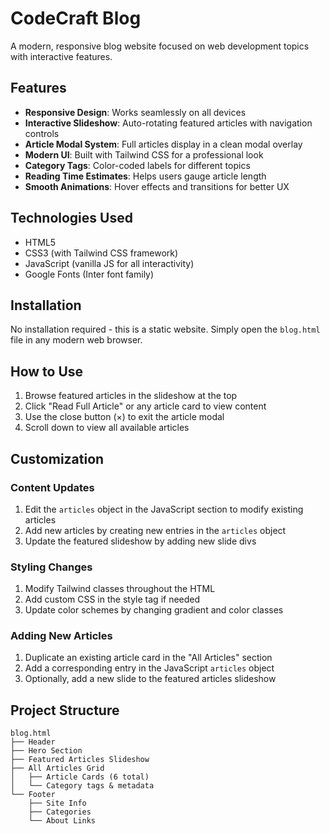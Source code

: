 # CodeCraft Blog

A modern, responsive blog website focused on web development topics with interactive features.


## Features

- **Responsive Design**: Works seamlessly on all devices
- **Interactive Slideshow**: Auto-rotating featured articles with navigation controls
- **Article Modal System**: Full articles display in a clean modal overlay
- **Modern UI**: Built with Tailwind CSS for a professional look
- **Category Tags**: Color-coded labels for different topics
- **Reading Time Estimates**: Helps users gauge article length
- **Smooth Animations**: Hover effects and transitions for better UX

## Technologies Used

- HTML5
- CSS3 (with Tailwind CSS framework)
- JavaScript (vanilla JS for all interactivity)
- Google Fonts (Inter font family)

## Installation

No installation required - this is a static website. Simply open the `blog.html` file in any modern web browser.

## How to Use

1. Browse featured articles in the slideshow at the top
2. Click "Read Full Article" or any article card to view content
3. Use the close button (×) to exit the article modal
4. Scroll down to view all available articles

## Customization

### Content Updates
1. Edit the `articles` object in the JavaScript section to modify existing articles
2. Add new articles by creating new entries in the `articles` object
3. Update the featured slideshow by adding new slide divs

### Styling Changes
1. Modify Tailwind classes throughout the HTML
2. Add custom CSS in the style tag if needed
3. Update color schemes by changing gradient and color classes

### Adding New Articles
1. Duplicate an existing article card in the "All Articles" section
2. Add a corresponding entry in the JavaScript `articles` object
3. Optionally, add a new slide to the featured articles slideshow

## Project Structure

```plaintext
blog.html
├── Header
├── Hero Section
├── Featured Articles Slideshow
├── All Articles Grid
│   ├── Article Cards (6 total)
│   └── Category tags & metadata
└── Footer
    ├── Site Info
    ├── Categories
    └── About Links
